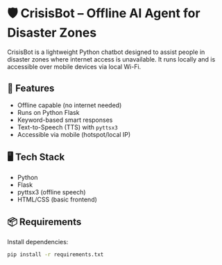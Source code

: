# 🛡️ CrisisBot – Offline AI Agent for Disaster Zones

CrisisBot is a lightweight Python chatbot designed to assist people in disaster zones where internet access is unavailable. It runs locally and is accessible over mobile devices via local Wi-Fi.

## 🚀 Features

- Offline capable (no internet needed)
- Runs on Python Flask
- Keyword-based smart responses
- Text-to-Speech (TTS) with `pyttsx3`
- Accessible via mobile (hotspot/local IP)

## 🖥️ Tech Stack

- Python
- Flask
- pyttsx3 (offline speech)
- HTML/CSS (basic frontend)

## 📦 Requirements

Install dependencies:

```bash
pip install -r requirements.txt
